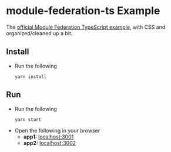 # module-federation-ts Example

The [official Module Federation TypeScript example](https://github.com/module-federation/module-federation-examples/tree/master/typescript), with CSS and organized/cleaned up a bit.

## Install

- Run the following 
  ```
  yarn install
  ```

## Run

- Run the following  
  ```
  yarn start
  ```
- Open the following in your browser
  - **app1:** [localhost:3001](http://localhost:3001/)
  - **app2:** [localhost:3002](http://localhost:3002/)
